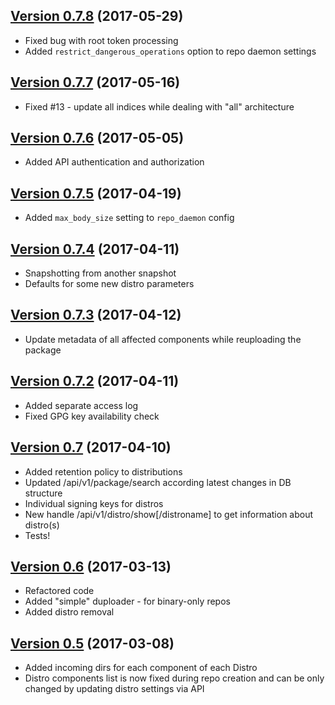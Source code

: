 ## [Version 0.7.8](https://github.com/beebeeep/cacus/tree/v0.7.8) (2017-05-29)
  * Fixed bug with root token processing
  * Added `restrict_dangerous_operations` option to repo daemon settings

## [Version 0.7.7](https://github.com/beebeeep/cacus/tree/v0.7.7) (2017-05-16)
  * Fixed #13 - update all indices while dealing with "all" architecture

## [Version 0.7.6](https://github.com/beebeeep/cacus/tree/v0.7.6) (2017-05-05)
  * Added API authentication and authorization

## [Version 0.7.5](https://github.com/beebeeep/cacus/tree/v0.7.5) (2017-04-19)
  * Added `max_body_size` setting to `repo_daemon` config

## [Version 0.7.4](https://github.com/beebeeep/cacus/tree/v0.7.4) (2017-04-11)
  * Snapshotting from another snapshot
  * Defaults for some new distro parameters

## [Version 0.7.3](https://github.com/beebeeep/cacus/tree/v0.7.3) (2017-04-12)
  * Update metadata of all affected components while reuploading the package

## [Version 0.7.2](https://github.com/beebeeep/cacus/tree/v0.7.2) (2017-04-11)
  * Added separate access log
  * Fixed GPG key availability check

## [Version 0.7](https://github.com/beebeeep/cacus/tree/v0.7) (2017-04-10)
  * Added retention policy to distributions
  * Updated /api/v1/package/search according latest changes in DB structure
  * Individual signing keys for distros
  * New handle /api/v1/distro/show[/distroname] to get information about
    distro(s)
  * Tests!

## [Version 0.6](https://github.com/beebeeep/cacus/tree/v0.6) (2017-03-13)
  * Refactored code
  * Added "simple" duploader - for binary-only repos
  * Added distro removal

## [Version 0.5](https://github.com/beebeeep/cacus/tree/v0.5) (2017-03-08)
  * Added incoming dirs for each component of each Distro
  * Distro components list is now fixed during repo creation and can be only
    changed by updating distro settings via API
